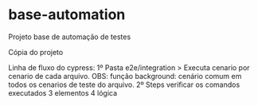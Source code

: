 # base-automation
Projeto base de automação de testes 

Cópia do projeto

Linha de fluxo do cypress:
1º Pasta e2e/integration > Executa cenario por cenario de cada arquivo.
OBS: função background: cenário comum em todos os cenarios de teste do arquivo.
2º Steps verificar os comandos executados
3 elementos
4 lógica
